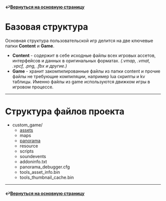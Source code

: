 #### ↩️[Вернуться на основную страницу](../../README.md)

# Базовая структура
Основная структура пользовательской игр делится на две ключевые папки **Сontent** и **Game**.
- **Content** - содержит в себе исходные файлы всех игровых ассетов, интерфейсов и данных в оригинальных форматах. *(.vmap, .vmat, .vpcf, .png, .fbx и другие.)*
- **Game** - хранит закомпилированные файлы из папки content и прочие файлы не требующие компиляции, например lua скрипты и kv таблицы. Именно файлы из game используются движком игры в игровом процессе.

--------

# Структура файлов проекта
- custom_game/
  - [assets](file_structure/assets.md#assets)
  - maps
  - [panorama](file_structure/panorama.md#%EF%B8%8Fpanorama)
  - resource
  - scripts
  - soundevents
  - addoninfo.txt
  - panorama_debugger.cfg
  - tools_asset_info.bin
  - tools_thumbnail_cache.bin

--------

#### ↩️[Вернуться на основную страницу](../../README.md)
